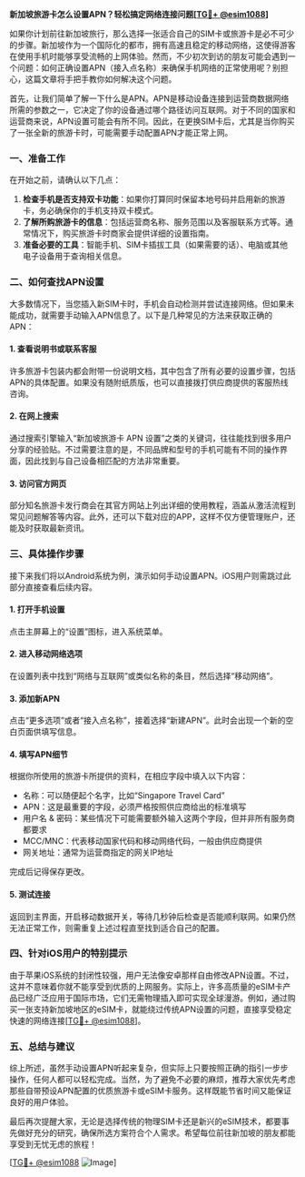 **新加坡旅游卡怎么设置APN？轻松搞定网络连接问题[[TG💪+ @esim1088](https://t.me/s/esim1088)]**

如果你计划前往新加坡旅行，那么选择一张适合自己的SIM卡或旅游卡是必不可少的步骤。新加坡作为一个国际化的都市，拥有高速且稳定的移动网络，这使得游客在使用手机时能够享受流畅的上网体验。然而，不少初次到访的朋友可能会遇到一个问题：如何正确设置APN（接入点名称）来确保手机网络的正常使用呢？别担心，这篇文章将手把手教你如何解决这个问题。

首先，让我们简单了解一下什么是APN。APN是移动设备连接到运营商数据网络所需的参数之一，它决定了你的设备通过哪个路径访问互联网。对于不同的国家和运营商来说，APN设置可能会有所不同。因此，在更换SIM卡后，尤其是当你购买了一张全新的旅游卡时，可能需要手动配置APN才能正常上网。

### **一、准备工作**
在开始之前，请确认以下几点：
1. **检查手机是否支持双卡功能**：如果你打算同时保留本地号码并启用新的旅游卡，务必确保你的手机支持双卡模式。
2. **了解所购旅游卡的信息**：包括运营商名称、服务范围以及客服联系方式等。通常情况下，购买旅游卡时商家会提供详细的设置指南。
3. **准备必要的工具**：智能手机、SIM卡插拔工具（如果需要的话）、电脑或其他电子设备用于查询相关信息。

### **二、如何查找APN设置**
大多数情况下，当您插入新SIM卡时，手机会自动检测并尝试连接网络。但如果未能成功，就需要手动输入APN信息了。以下是几种常见的方法来获取正确的APN：

#### **1. 查看说明书或联系客服**
许多旅游卡包装内都会附带一份说明文档，其中包含了所有必要的设置步骤，包括APN的具体配置。如果没有随附纸质版，也可以直接拨打供应商提供的客服热线咨询。

#### **2. 在网上搜索**
通过搜索引擎输入“新加坡旅游卡 APN 设置”之类的关键词，往往能找到很多用户分享的经验贴。不过需要注意的是，不同品牌和型号的手机可能有不同的操作界面，因此找到与自己设备相匹配的方法非常重要。

#### **3. 访问官方网页**
部分知名旅游卡发行商会在其官方网站上列出详细的使用教程，涵盖从激活流程到常见问题解答等内容。此外，还可以下载对应的APP，这样不仅方便管理账户，还能及时获取最新资讯。

### **三、具体操作步骤**
接下来我们将以Android系统为例，演示如何手动设置APN。iOS用户则需跳过此部分直接查看后续内容。

#### **1. 打开手机设置**
点击主屏幕上的“设置”图标，进入系统菜单。

#### **2. 进入移动网络选项**
在设置列表中找到“网络与互联网”或类似名称的条目，然后选择“移动网络”。

#### **3. 添加新APN**
点击“更多选项”或者“接入点名称”，接着选择“新建APN”。此时会出现一个新的空白页面供填写信息。

#### **4. 填写APN细节**
根据你所使用的旅游卡所提供的资料，在相应字段中填入以下内容：
- 名称：可以随便起个名字，比如“Singapore Travel Card”
- APN：这是最重要的字段，必须严格按照供应商给出的标准填写
- 用户名 & 密码：某些情况下可能需要额外输入这两个字段，但并非所有服务商都要求
- MCC/MNC：代表移动国家代码和移动网络代码，一般由供应商提供
- 网关地址：通常为运营商指定的网关IP地址

完成后记得保存更改。

#### **5. 测试连接**
返回到主界面，开启移动数据开关，等待几秒钟后检查是否能顺利联网。如果仍然无法正常工作，则需重复上述过程直至找到适合自己的配置。

### **四、针对iOS用户的特别提示**
由于苹果iOS系统的封闭性较强，用户无法像安卓那样自由修改APN设置。不过，这并不意味着你就不能享受到优质的上网服务。实际上，许多高质量的eSIM卡产品已经广泛应用于国际市场，它们无需物理插入即可实现全球漫游。例如，通过购买一张支持新加坡地区的eSIM卡，就能绕过传统APN设置的问题，直接享受稳定快速的网络连接[[TG💪+ @esim1088](https://t.me/s/esim1088)]。

### **五、总结与建议**
综上所述，虽然手动设置APN听起来复杂，但实际上只要按照正确的指引一步步操作，任何人都可以轻松完成。当然，为了避免不必要的麻烦，推荐大家优先考虑那些自带预设APN配置的优质旅游卡或eSIM卡服务。这样既能节省时间又能保证良好的用户体验。

最后再次提醒大家，无论是选择传统的物理SIM卡还是新兴的eSIM技术，都要事先做好充分的研究，确保所选方案符合个人需求。希望每位前往新加坡的朋友都能享受到无忧无虑的旅程！

[[TG💪+ @esim1088](https://t.me/s/esim1088) ![Image](https://i.postimg.cc/4NQfJmqS/Snipaste-2025-05-13-00-14-12.png)]